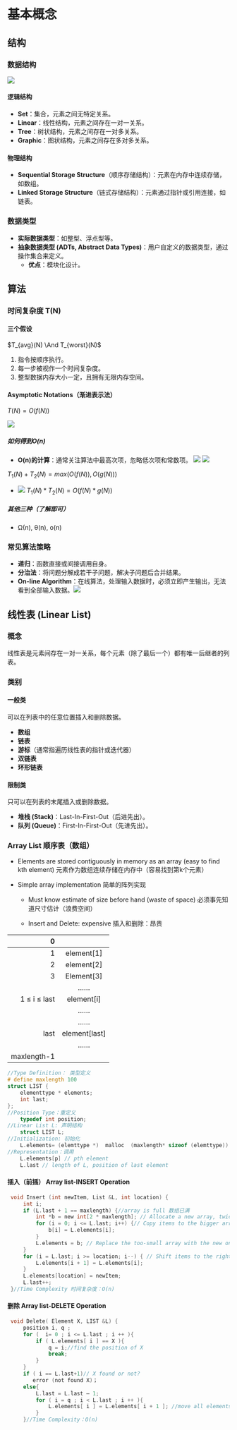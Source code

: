 # 基本概念  
  
## 结构  
  
### 数据结构  
![](https://github.com/xinyi1227/Data-Structure2024/blob/main/image/32528deb12773601c2a8e683106948a9ee84b021098fd4d18f4e9fa66b0dbe0d.png)
  
#### 逻辑结构  
- **Set**：集合，元素之间无特定关系。  
- **Linear**：线性结构，元素之间存在一对一关系。  
- **Tree**：树状结构，元素之间存在一对多关系。  
- **Graphic**：图状结构，元素之间存在多对多关系。  
  
#### 物理结构  
- **Sequential Storage Structure**（顺序存储结构）：元素在内存中连续存储，如数组。  
- **Linked Storage Structure**（链式存储结构）：元素通过指针或引用连接，如链表。  
  
### 数据类型  
- **实际数据类型**：如整型、浮点型等。  
- **抽象数据类型 (ADTs, Abstract Data Types)**：用户自定义的数据类型，通过操作集合来定义。  
  - **优点**：模块化设计。  
  
## 算法  
  
### 时间复杂度 T(N)  
  
#### 三个假设 
$T_{avg}(N) \And T_{worst}(N)$
1. 指令按顺序执行。  
2. 每一步被视作一个时间复杂度。  
3. 整型数据内存大小一定，且拥有无限内存空间。  
  
#### Asymptotic Notations（渐进表示法） 
$T(N)= O(f(N))$

![](https://github.com/xinyi1227/Data-Structure2024/blob/main/image/cb2f14db6d0200f2e0602e76553274e6c14b6ac3b25b5034243a69084014e7f2.png)
  
##### 如何得到O(n)  
- **O(n)的计算**：通常关注算法中最高次项，忽略低次项和常数项。 
![](https://github.com/xinyi1227/Data-Structure2024/blob/main/image/ccfc33a5f5f2e56e72fdcfef3fd631edee2e99b8713529c5b613c2719d2bfdd9.png) 
![](https://github.com/xinyi1227/Data-Structure2024/blob/main/image/dd94357049bfd7b751a797a2a7f723d90c47a5945ed40797dd1fe21f736d0496.png)

$T_{1}(N)+T_{2}(N)= max(O(f(N)),O(g(N)))$
- ![](https://github.com/xinyi1227/Data-Structure2024/blob/main/image/7432ccb2a5ab822fed7c91527e83affd8d70e56055f05e2bdae1cd35fc7eab5e.png)
$T_{1}(N)*T_{2}(N)=O(f(N)*g(N))$

##### 其他三种（了解即可）  
- Ω(n), θ(n), o(n)  
  
### 常见算法策略  
- **递归**：函数直接或间接调用自身。  
- **分治法**：将问题分解成若干子问题，解决子问题后合并结果。  
- **On-line Algorithm**：在线算法，处理输入数据时，必须立即产生输出，无法看到全部输入数据。![](https://github.com/xinyi1227/Data-Structure2024/blob/main/image/01b569a098587915dd1be9860e4e15e85efae4882abe6ec1f832412ab9be211e.png)  
  
## 线性表 (Linear List)  
  
### 概念  
线性表是元素间存在一对一关系，每个元素（除了最后一个）都有唯一后继者的列表。  
  
### 类别  
  
#### 一般类  
可以在列表中的任意位置插入和删除数据。  
- **数组**  
- **链表**  
- **游标**（通常指遍历线性表的指针或迭代器）  
- **双链表**  
- **环形链表**  
  
#### 限制类  
只可以在列表的末尾插入或删除数据。  
- **堆栈 (Stack)**：Last-In-First-Out（后进先出）。  
- **队列 (Queue)**：First-In-First-Out（先进先出）。

### Array List 顺序表（数组）

- Elements are stored contiguously in memory as an array (easy to find kth element) 元素作为数组连续存储在内存中（容易找到第k个元素）

- Simple array implementation 简单的阵列实现
  
  - Must know estimate of size before hand (waste of space) 必须事先知道尺寸估计（浪费空间）
  
  - Insert and Delete: expensive  插入和删除：昂贵

| 0            |               |
| ------------:|:-------------:|
| 1            | element[1]    |
| 2            | element[2]    |
| 3            | Element[3]    |
|              | ……            |
| 1 ≤ i ≤ last | element[i]    |
|              | ……            |
|              | ……            |
| last         | element[last] |
|              | ……            |
| maxlength-1  |               |

```c
//Type Definition： 类型定义
# define maxlength 100 
struct LIST {      
    elementtype * elements;
    int last; 
}; 
//Position Type：重定义
    typedef int position; 
//Linear List L: 声明结构
    struct LIST L; 
//Initialization: 初始化
    L.elements= (elemttype *)  malloc  (maxlength* sizeof (elemttype))  
//Representation：调用
    L.elements[p] // pth element       
    L.last // length of L, position of last element 
```

#### 插入（前插） Array list-INSERT Operation

```c
 void Insert (int newItem, List &L, int location) {       
     int i;       
     if (L.last + 1 == maxlength) {//array is full 数组已满          
         int *b = new int[2 * maxlength]; // Allocate a new array, twice as long. 分配一个新数组，长度是原来的两倍。
         for (i = 0; i <= L.last; i++) {// Copy items to the bigger array.将项目复制到更大的数组。
             b[i] = L.elements[i];           
         }       
         L.elements = b; // Replace the too-small array with the new one.用新的阵列替换太小的阵列。
     }       
     for (i = L.last; i >= location; i--) { // Shift items to the right.将项目向右移动。
         L.elements[i + 1] = L.elements[i];       
     }      
     L.elements[location] = newItem;      
     L.last++; 
 }//Time Complexity 时间复杂度：O(n) 
```

#### 删除 Array list-DELETE Operation

```c
 void Delete( Element X, LIST &L) {   
     position i, q ;     
     for (  i= 0 ; i <= L.last ; i ++ ){          
         if ( L.elements[ i ] == X ){    
             q = i;//find the position of X          
             break;          
         }     
     }     
     if ( i == L.last+1)// X found or not?
        error (not found X)；     
     else{             
         L.last = L.last – 1;          
         for ( i = q ; i < L.last ; i ++ ){        
             L.elements[ i ] = L.elements[ i + 1 ]; //move all elements       
         } 
     }//Time Complexity：O(n) 
```
